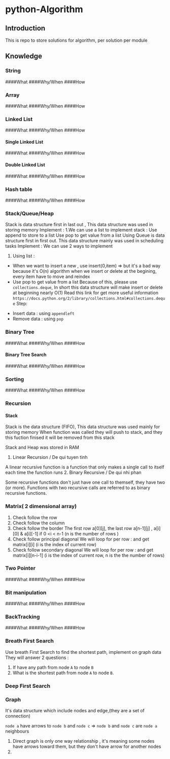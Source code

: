 # python-Algorithm

## Introduction

This is repo to store solutions for algorithm, per solution per module
## Knowledge
### String
####What
####Why/When
####How
### Array
####What
####Why/When
####How
### Linked List
####What
####Why/When
####How
#### Single Linked List
####What
####Why/When
####How
#### Double Linked List
####What
####Why/When
####How
### Hash table
####What
####Why/When
####How
### Stack/Queue/Heap
Stack is data structure first in last out , This data structure was used in storing memory 
Implement : 
1.We can use a list to implement stack :
 Use append to store to a list
 Use pop to get value from a list
Using 
Queue is data structure first in first out. This data structure mainly was used in scheduling tasks
Implement : We can use 2 ways to implement 
1. Using list : 
- When we want to insert a new , use insert(0,item) => but it's a bad way because it's O(n) algorithm 
when we insert or delete at the begining, every item have to move and reindex 
- Use pop to get value from a list
Because of this, please use `collections.deque`, In short this data structure will make insert or delete at beginning nearly O(1)
Read this link for get more useful information `https://docs.python.org/2/library/collections.html#collections.deque`
Step:
+ Insert data : using `appendleft`
+ Remove data : using `pop`

### Binary Tree
####What
####Why/When
####How
#### Binary Tree Search
####What
####Why/When
####How
### Sorting
####What
####Why/When
####How
### Recursion
#### Stack 
Stack is the data structure (FIFO), This data structure was used mainly for storing memory
When function was called they will push to stack, and they this fuction finised it will be removed from this stack

Stack and Heap was stored in RAM
1. Linear Recursion / De qui tuyen tinh

A linear recursive function is a function that only makes a single call to itself each time the function runs
2. Binary Recursive / De qui nhi phan

Some recursive functions don't just have one call to themself, they have two (or more). Functions with two recursive calls are referred to as binary recursive functions.

### Matrix( 2 dimensional array)
1. Check follow the row
2. Check follow the column
3. Check follow the border
The first row a[0][j], the last row a[n-1][j] , a[i][0] & a[i][-1] if  0 <i < n-1 (n is the number of rows )
4. Check follow principal diagonal
We will loop for per row : and get matrix[i][i] (i is the index of current row)
5. Check follow secondary diagonal
We will loop for per row : and get matrix[i][n-i-1] (i is the index of current row, n is the the number of rows)
### Two Pointer
####What
####Why/When
####How
### Bit manipulation
####What
####Why/When
####How
### BackTracking
####What
####Why/When
####How
### Breath First Search
Use breath First Search to find the shortest path, implement on graph data 
They will answer 2 questions :
1. If have any path from node `A` to node `B`
2. What is the shortest path from node `A` to node `B`.
### Deep First Search
### Graph
It's data structure which include nodes and edge,(they are a set of connection)
 
`node a` have arrows to `node b` and `node c` => `node b` and `node c` are `node a` neighbours
1. Direct graph is only one way relationship , it's meaning some nodes have arrows toward them, but they don't have arrow
for another nodes
2. 
